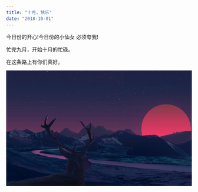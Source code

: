 ```yaml
---
title: "十月，快乐"
date: "2018-10-01"
---
```

今日份的开心!今日份的小仙女 必须夸我!

忙完九月，开始十月的忙碌。

在这条路上有你们真好。


![avatar](../../imgs/914910.jpg)